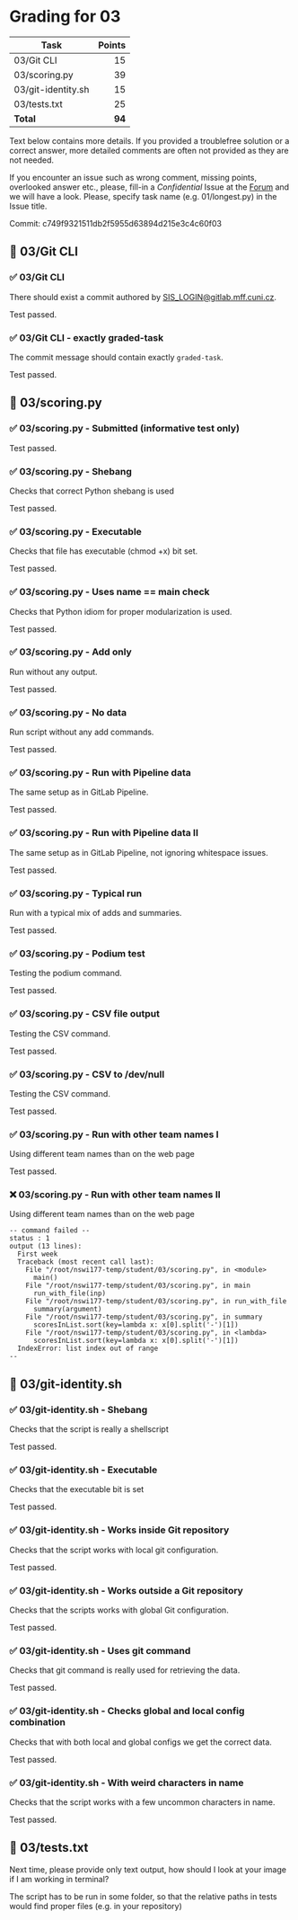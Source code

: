 # Grading for 03

| Task                                     |   Points |
| ---------------------------------------- | --------:|
| 03/Git CLI                               |       15 |
| 03/scoring.py                            |       39 |
| 03/git-identity.sh                       |       15 |
| 03/tests.txt                             |       25 |
| **Total**                                |   **94** |


Text below contains more details. If you provided a troublefree solution or
a correct answer, more detailed comments are often not provided as they are
not needed.

If you encounter an issue such as wrong comment, missing points, overlooked
answer etc., please, fill-in a _Confidential_ Issue at the
[Forum](https://gitlab.mff.cuni.cz/teaching/nswi177/2021-summer/common/forum/)
and we will have a look. Please, specify task name (e.g. 01/longest.py) in
the Issue title.

Commit: c749f9321511db2f5955d63894d215e3c4c60f03


## 📘 03/Git CLI

### ✅ 03/Git CLI

There should exist a commit authored by SIS_LOGIN@gitlab.mff.cuni.cz.

Test passed.

### ✅ 03/Git CLI - exactly graded-task

The commit message should contain exactly `graded-task`.

Test passed.

## 📘 03/scoring.py

### ✅ 03/scoring.py - Submitted (informative test only)

Test passed.

### ✅ 03/scoring.py - Shebang

Checks that correct Python shebang is used

Test passed.

### ✅ 03/scoring.py - Executable

Checks that file has executable (chmod +x) bit set.

Test passed.

### ✅ 03/scoring.py - Uses __name__ == __main__ check

Checks that Python idiom for proper modularization is used.

Test passed.

### ✅ 03/scoring.py - Add only

Run without any output.

Test passed.

### ✅ 03/scoring.py - No data

Run script without any add commands.

Test passed.

### ✅ 03/scoring.py - Run with Pipeline data

The same setup as in GitLab Pipeline.

Test passed.

### ✅ 03/scoring.py - Run with Pipeline data II

The same setup as in GitLab Pipeline, not ignoring whitespace issues.

Test passed.

### ✅ 03/scoring.py - Typical run

Run with a typical mix of adds and summaries.

Test passed.

### ✅ 03/scoring.py - Podium test

Testing the podium command.

Test passed.

### ✅ 03/scoring.py - CSV file output

Testing the CSV command.

Test passed.

### ✅ 03/scoring.py - CSV to /dev/null

Testing the CSV command.

Test passed.

### ✅ 03/scoring.py - Run with other team names I

Using different team names than on the web page

Test passed.

### ❌ 03/scoring.py - Run with other team names II

Using different team names than on the web page

```
-- command failed --
status : 1
output (13 lines):
  First week
  Traceback (most recent call last):
    File "/root/nswi177-temp/student/03/scoring.py", in <module>
      main()
    File "/root/nswi177-temp/student/03/scoring.py", in main
      run_with_file(inp)
    File "/root/nswi177-temp/student/03/scoring.py", in run_with_file
      summary(argument)
    File "/root/nswi177-temp/student/03/scoring.py", in summary
      scoresInList.sort(key=lambda x: x[0].split('-')[1])
    File "/root/nswi177-temp/student/03/scoring.py", in <lambda>
      scoresInList.sort(key=lambda x: x[0].split('-')[1])
  IndexError: list index out of range
--
```

## 📘 03/git-identity.sh

### ✅ 03/git-identity.sh - Shebang

Checks that the script is really a shellscript

Test passed.

### ✅ 03/git-identity.sh - Executable

Checks that the executable bit is set

Test passed.

### ✅ 03/git-identity.sh - Works inside Git repository

Checks that the script works with local git configuration.

Test passed.

### ✅ 03/git-identity.sh - Works outside a Git repository

Checks that the scripts works with global Git configuration.

Test passed.

### ✅ 03/git-identity.sh - Uses git command

Checks that git command is really used for retrieving the data.

Test passed.

### ✅ 03/git-identity.sh - Checks global and local config combination

Checks that with both local and global configs we get the correct data.

Test passed.

### ✅ 03/git-identity.sh - With weird characters in name

Checks that the script works with a few uncommon characters in name.

Test passed.

## 📘 03/tests.txt

Next time, please provide only text output, how should I look at your image if I am working in terminal?

The script has to be run in some folder, so that the relative paths in tests would find proper files (e.g. in your repository)

